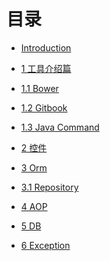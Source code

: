 # 目录

* [Introduction](README.md)

* [1 工具介绍篇](chapter1/index.md)

 - [1.1 Bower](chapter1/bower.md)
 
 - [1.2 Gitbook](chapter1/gitbook.md)
 
 - [1.3 Java Command](chapter1/java.md)

    
* [2 控件](chapter2/index.md)

* [3 Orm](chapter3/index.md)

 - [3.1 Repository](chapter3/repository.md)

* [4 AOP]()

* [5 DB]()

* [6 Exception]()





